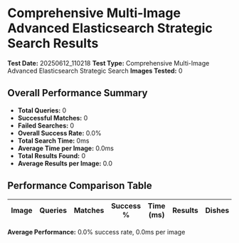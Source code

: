 # Comprehensive Multi-Image Advanced Elasticsearch Strategic Search Results

**Test Date:** 20250612_110218
**Test Type:** Comprehensive Multi-Image Advanced Elasticsearch Strategic Search
**Images Tested:** 0

## Overall Performance Summary

- **Total Queries:** 0
- **Successful Matches:** 0
- **Failed Searches:** 0
- **Overall Success Rate:** 0.0%
- **Total Search Time:** 0ms
- **Average Time per Image:** 0.0ms
- **Total Results Found:** 0
- **Average Results per Image:** 0.0

## Performance Comparison Table

| Image | Queries | Matches | Success % | Time (ms) | Results | Dishes | Ingredients |
|-------|---------|---------|-----------|-----------|---------|--------|-------------|

**Average Performance:** 0.0% success rate, 0.0ms per image

